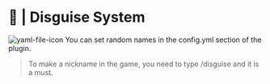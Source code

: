 # 👀 | Disguise System

![yaml-file-icon](https://github.com/Reccpe/disguise-system/assets/135695698/101abd3e-ea57-404e-aed5-3bfde712a0d4) You can set random names in the config.yml section of the plugin.
> To make a nickname in the game, you need to type /disguise and it is a must.

